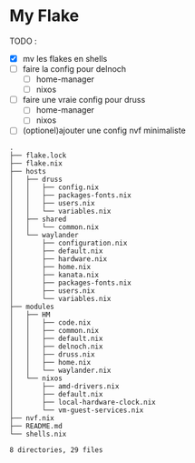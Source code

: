 # My Flake

TODO :

- [x] mv les flakes en shells
- [ ] faire la config pour delnoch
  - [ ] home-manager
  - [ ] nixos
- [ ] faire une vraie config pour druss
  - [ ] home-manager
  - [ ] nixos
- [ ] (optionel)ajouter une config nvf minimaliste

```
.
├── flake.lock
├── flake.nix
├── hosts
│   ├── druss
│   │   ├── config.nix
│   │   ├── packages-fonts.nix
│   │   ├── users.nix
│   │   └── variables.nix
│   ├── shared
│   │   └── common.nix
│   └── waylander
│       ├── configuration.nix
│       ├── default.nix
│       ├── hardware.nix
│       ├── home.nix
│       ├── kanata.nix
│       ├── packages-fonts.nix
│       ├── users.nix
│       └── variables.nix
├── modules
│   ├── HM
│   │   ├── code.nix
│   │   ├── common.nix
│   │   ├── default.nix
│   │   ├── delnoch.nix
│   │   ├── druss.nix
│   │   ├── home.nix
│   │   └── waylander.nix
│   └── nixos
│       ├── amd-drivers.nix
│       ├── default.nix
│       ├── local-hardware-clock.nix
│       └── vm-guest-services.nix
├── nvf.nix
├── README.md
└── shells.nix

8 directories, 29 files
```
